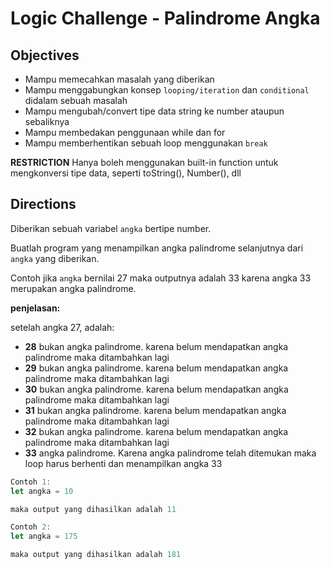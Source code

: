 # Logic Challenge - Palindrome Angka

## Objectives

- Mampu memecahkan masalah yang diberikan
- Mampu menggabungkan konsep `looping/iteration` dan `conditional` didalam sebuah masalah
- Mampu mengubah/convert tipe data string ke number ataupun sebaliknya
- Mampu membedakan penggunaan while dan for
- Mampu memberhentikan sebuah loop menggunakan `break`

**RESTRICTION**
Hanya boleh menggunakan built-in function untuk mengkonversi tipe data, seperti toString(), Number(), dll

## Directions

Diberikan sebuah variabel `angka` bertipe number.

Buatlah program yang menampilkan angka palindrome selanjutnya dari `angka` yang diberikan.

Contoh jika `angka` bernilai 27 maka outputnya adalah 33 karena angka 33 merupakan angka palindrome.

**penjelasan:**

setelah angka 27, adalah:

- **28** bukan angka palindrome. karena belum mendapatkan angka palindrome maka ditambahkan lagi
- **29** bukan angka palindrome. karena belum mendapatkan angka palindrome maka ditambahkan lagi
- **30** bukan angka palindrome. karena belum mendapatkan angka palindrome maka ditambahkan lagi
- **31** bukan angka palindrome. karena belum mendapatkan angka palindrome maka ditambahkan lagi
- **32** bukan angka palindrome. karena belum mendapatkan angka palindrome maka ditambahkan lagi
- **33** angka palindrome. Karena angka palindrome telah ditemukan maka loop harus berhenti dan menampilkan angka 33

```JavaScript
Contoh 1:
let angka = 10

maka output yang dihasilkan adalah 11

Contoh 2:
let angka = 175

maka output yang dihasilkan adalah 181
```
